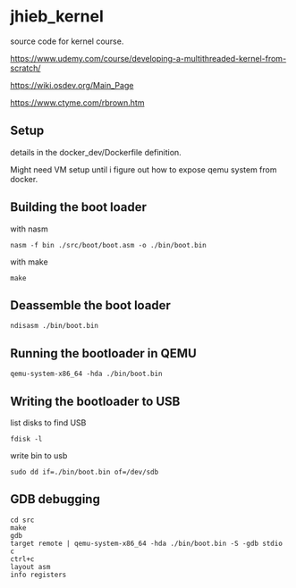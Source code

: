 # jhieb_kernel
source code for kernel course.

https://www.udemy.com/course/developing-a-multithreaded-kernel-from-scratch/

https://wiki.osdev.org/Main_Page

https://www.ctyme.com/rbrown.htm

## Setup

details in the docker_dev/Dockerfile definition.

Might need VM setup until i figure out how to expose qemu system from docker.

## Building the boot loader

with nasm

```
nasm -f bin ./src/boot/boot.asm -o ./bin/boot.bin
```

with make

```
make
```

## Deassemble the boot loader

```
ndisasm ./bin/boot.bin
```

## Running the bootloader in QEMU

```
qemu-system-x86_64 -hda ./bin/boot.bin
```

## Writing the bootloader to USB

list disks to find USB

```
fdisk -l
```

write bin to usb
```
sudo dd if=./bin/boot.bin of=/dev/sdb
```

## GDB debugging

```
cd src
make
gdb
target remote | qemu-system-x86_64 -hda ./bin/boot.bin -S -gdb stdio
c
ctrl+c
layout asm
info registers
```
